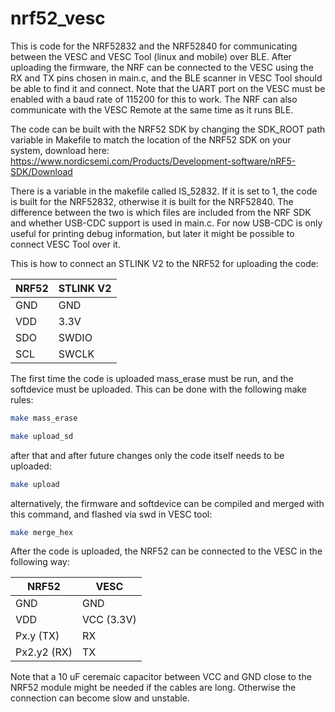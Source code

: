 # nrf52_vesc

This is code for the NRF52832 and the NRF52840 for communicating between the VESC and VESC Tool (linux and mobile) over BLE. After uploading the firmware, the NRF can be connected to the VESC using the RX and TX pins chosen in main.c, and the BLE scanner in VESC Tool should be able to find it and connect. Note that the UART port on the VESC must be enabled with a baud rate of 115200 for this to work. The NRF can also communicate with the VESC Remote at the same time as it runs BLE.  

The code can be built with the NRF52 SDK by changing the SDK_ROOT path variable in Makefile to match the location of the NRF52 SDK on your system,
download here: <https://www.nordicsemi.com/Products/Development-software/nRF5-SDK/Download>

There is a variable in the makefile called IS_52832. If it is set to 1, the code is built for the NRF52832, otherwise it is built for the NRF52840. The difference between the two is which files are included from the NRF SDK and whether USB-CDC support is used in main.c. For now USB-CDC is only useful for printing debug information, but later it might be possible to connect VESC Tool over it.

This is how to connect an STLINK V2 to the NRF52 for uploading the code:

| NRF52         | STLINK V2     |
| ------------- |---------------|
| GND           | GND           |
| VDD           | 3.3V          |
| SDO           | SWDIO         |
| SCL           | SWCLK         |


The first time the code is uploaded mass_erase must be run, and the softdevice must be uploaded. This can be done with the following make rules:

```bash
make mass_erase
```

```bash
make upload_sd
```

after that and after future changes only the code itself needs to be uploaded:

```bash
make upload
```

alternatively, the firmware and softdevice can be compiled and merged with this command, and flashed via swd in VESC tool:

```bash
make merge_hex
```

After the code is uploaded, the NRF52 can be connected to the VESC in the following way:

| NRF52         | VESC          |
| ------------- |---------------|
| GND           | GND           |
| VDD           | VCC (3.3V)    |
| Px.y (TX)     | RX            |
| Px2.y2 (RX)   | TX            |

Note that a 10 uF ceremaic capacitor between VCC and GND close to the NRF52 module might be needed if the cables are long. Otherwise the connection can become slow and unstable.

